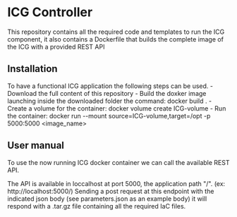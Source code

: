 # ICG Controller

This repository contains all the required code and templates to run the ICG component, it also contains a Dockerfile that builds the complete image of the ICG with a provided REST API

Installation
-------------

To have a functional ICG application the following steps can be used.
    - Download the full content of this repository
    - Build the doxker image launching inside the downloaded folder the command: docker build .
    - Create a volume for the container: docker volume create ICG-volume
    - Run the container: docker run --mount source=ICG-volume,target=/opt -p 5000:5000 <image_name>

User manual
------------

To use the now running ICG docker container we can call the available REST API.

The API is available in loccalhost at port 5000, the application path "/". (ex: http://localhost:5000/)
Sending a post request at this endpoint with the indicated json body (see parameters.json as an example body) it will respond with a .tar.gz file containing all the required IaC files.